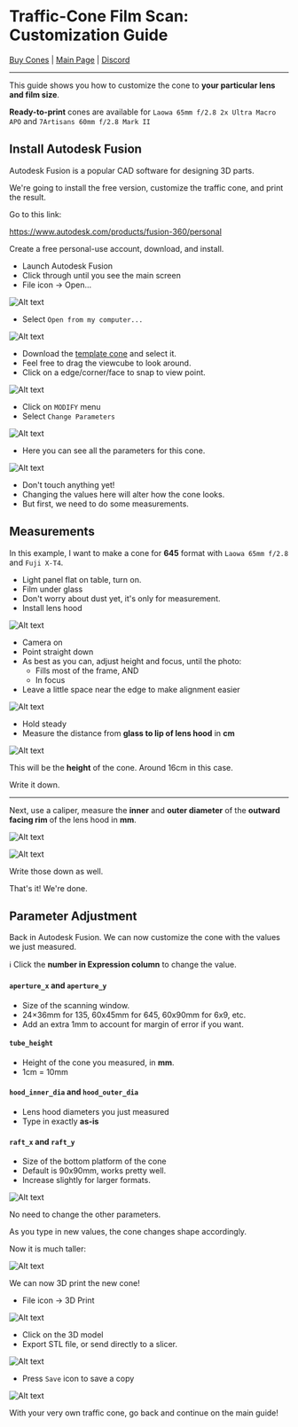 # Traffic-Cone Film Scan: Customization Guide

[Buy Cones]() | [Main Page](README.md) | [Discord](https://discord.gg/wB9mKjD2Cn)

----------

This guide shows you how to customize the cone to **your particular lens and film size**.

**Ready-to-print** cones are available for `Laowa 65mm f/2.8 2x Ultra Macro APO` and `7Artisans 60mm f/2.8 Mark II`

## Install Autodesk Fusion

Autodesk Fusion is a popular CAD software for designing 3D parts.

We're going to install the free version, customize the traffic cone, and print the result.

Go to this link:

https://www.autodesk.com/products/fusion-360/personal

Create a free personal-use account, download, and install.

* Launch Autodesk Fusion
* Click through until you see the main screen
* File icon -> Open...

![Alt text](photos/open.png)

* Select `Open from my computer...`

![Alt text](photos/frompc.png)

* Download the [template cone](https://github.com/dekuNukem/traffic-cone-film-scanning/raw/master/3d_models/cone_template.f3d) and select it.
* Feel free to drag the viewcube to look around.
* Click on a edge/corner/face to snap to view point.

![Alt text](photos/tempcone.png)

* Click on `MODIFY` menu
* Select `Change Parameters`

![Alt text](photos/changepara.png)

* Here you can see all the parameters for this cone.

![Alt text](photos/parameters_35mm.png)

* Don't touch anything yet!
* Changing the values here will alter how the cone looks. 
* But first, we need to do some measurements.

## Measurements

In this example, I want to make a cone for **645** format with `Laowa 65mm f/2.8` and `Fuji X-T4`.

* Light panel flat on table, turn on.
* Film under glass
* Don't worry about dust yet, it's only for measurement.
* Install lens hood

![Alt text](photos/measurestart.jpeg)

* Camera on
* Point straight down
* As best as you can, adjust height and focus, until the photo:
	* Fills most of the frame, AND
	* In focus
* Leave a little space near the edge to make alignment easier 

![Alt text](photos/heightfocus.png)

* Hold steady
* Measure the distance from **glass to lip of lens hood** in **cm**

![Alt text](photos/ruler.jpeg)

This will be the **height** of the cone. Around 16cm in this case.

Write it down.

----

Next, use a caliper, measure the **inner** and **outer diameter** of the **outward facing rim** of the lens hood in **mm**.

![Alt text](photos/hoodin.jpeg)

![Alt text](photos/hoodout.jpeg)

Write those down as well.

That's it! We're done.

## Parameter Adjustment

Back in Autodesk Fusion. We can now customize the cone with the values we just measured.

ℹ️ Click the **number in Expression column** to change the value.

#### `aperture_x` and `aperture_y`

* Size of the scanning window.
* 24×36mm for 135, 60x45mm for 645, 60x90mm for 6x9, etc.
* Add an extra 1mm to account for margin of error if you want.

#### `tube_height`

* Height of the cone you measured, in **mm**.
* 1cm = 10mm

#### `hood_inner_dia` and `hood_outer_dia`

* Lens hood diameters you just measured
* Type in exactly **as-is**

#### `raft_x` and `raft_y`

* Size of the bottom platform of the cone
* Default is 90x90mm, works pretty well.
* Increase slightly for larger formats.

![Alt text](photos/newpara.png)

No need to change the other parameters.

As you type in new values, the cone changes shape accordingly.

Now it is much taller:

![Alt text](photos/newcone.png)

We can now 3D print the new cone!

* File icon -> 3D Print 

![Alt text](photos/f3d.png)

* Click on the 3D model
* Export STL file, or send directly to a slicer.

![Alt text](photos/3dmenu.png)

* Press `Save` icon to save a copy

![Alt text](photos/save.png)

With your very own traffic cone, go back and continue on the main guide!
